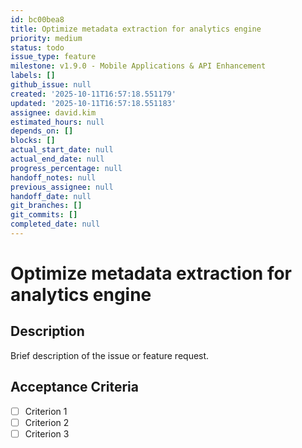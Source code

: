 ```yaml
---
id: bc00bea8
title: Optimize metadata extraction for analytics engine
priority: medium
status: todo
issue_type: feature
milestone: v1.9.0 - Mobile Applications & API Enhancement
labels: []
github_issue: null
created: '2025-10-11T16:57:18.551179'
updated: '2025-10-11T16:57:18.551183'
assignee: david.kim
estimated_hours: null
depends_on: []
blocks: []
actual_start_date: null
actual_end_date: null
progress_percentage: null
handoff_notes: null
previous_assignee: null
handoff_date: null
git_branches: []
git_commits: []
completed_date: null
---
```


# Optimize metadata extraction for analytics engine

## Description

Brief description of the issue or feature request.

## Acceptance Criteria

- [ ] Criterion 1
- [ ] Criterion 2
- [ ] Criterion 3